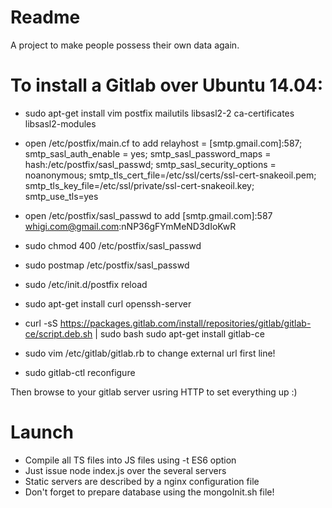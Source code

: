 # Readme
A project to make people possess their own data again.

# To install a Gitlab over Ubuntu 14.04:
- sudo apt-get install vim postfix mailutils libsasl2-2 ca-certificates libsasl2-modules
- open /etc/postfix/main.cf to add relayhost = [smtp.gmail.com]:587; smtp_sasl_auth_enable = yes; smtp_sasl_password_maps = hash:/etc/postfix/sasl_passwd; smtp_sasl_security_options = noanonymous; smtp_tls_cert_file=/etc/ssl/certs/ssl-cert-snakeoil.pem; smtp_tls_key_file=/etc/ssl/private/ssl-cert-snakeoil.key; smtp_use_tls=yes
- open /etc/postfix/sasl_passwd to add [smtp.gmail.com]:587 whigi.com@gmail.com:nNP36gFYmMeND3dIoKwR
- sudo chmod 400 /etc/postfix/sasl_passwd
- sudo postmap /etc/postfix/sasl_passwd
- sudo /etc/init.d/postfix reload

- sudo apt-get install curl openssh-server
- curl -sS https://packages.gitlab.com/install/repositories/gitlab/gitlab-ce/script.deb.sh | sudo bash
sudo apt-get install gitlab-ce
- sudo vim /etc/gitlab/gitlab.rb to change external url first line!
- sudo gitlab-ctl reconfigure

Then browse to your gitlab server usring HTTP to set everything up :)

# Launch
- Compile all TS files into JS files using -t ES6 option
- Just issue node index.js over the several servers
- Static servers are described by a nginx configuration file
- Don't forget to prepare database using the mongoInit.sh file!